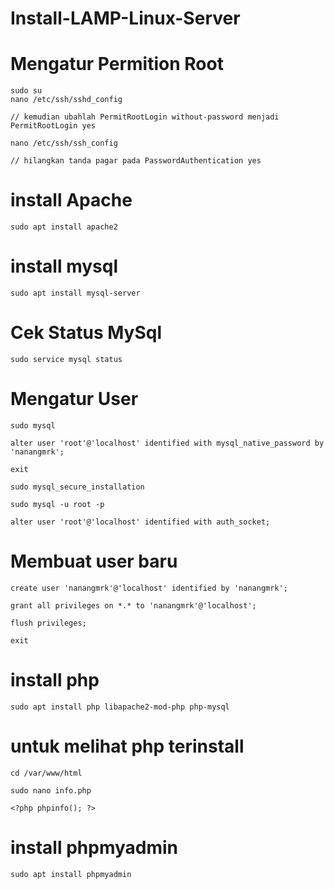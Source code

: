 # Install-LAMP-Linux-Server

# Mengatur Permition Root
```
sudo su
nano /etc/ssh/sshd_config

// kemudian ubahlah PermitRootLogin without-password menjadi   PermitRootLogin yes

nano /etc/ssh/ssh_config

// hilangkan tanda pagar pada PasswordAuthentication yes
```
# install Apache
```
sudo apt install apache2
```
# install mysql
```
sudo apt install mysql-server
```
# Cek Status MySql
```
sudo service mysql status
```
# Mengatur User
```
sudo mysql

alter user 'root'@'localhost' identified with mysql_native_password by 'nanangmrk';

exit

sudo mysql_secure_installation

sudo mysql -u root -p

alter user 'root'@'localhost' identified with auth_socket;
```

# Membuat user baru
```
create user 'nanangmrk'@'localhost' identified by 'nanangmrk';

grant all privileges on *.* to 'nanangmrk'@'localhost';

flush privileges;

exit
```
# install php
```
sudo apt install php libapache2-mod-php php-mysql
```

# untuk melihat php terinstall
```
cd /var/www/html

sudo nano info.php

<?php phpinfo(); ?>
```

# install phpmyadmin
```
sudo apt install phpmyadmin
```
